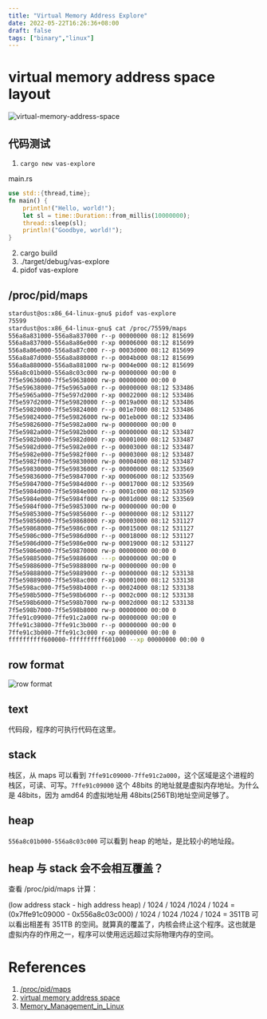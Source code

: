 ```yaml
---
title: "Virtual Memory Address Explore"
date: 2022-05-22T16:26:36+08:00
draft: false
tags: ["binary","linux"]
---
```


# virtual memory address space layout

![virtual-memory-address-space](https://raw.githubusercontent.com/stardustman/pictures/main/img/virtual-memory-address-space.jpg)

## 代码测试

1. `cargo new vas-explore`

main.rs

```rust
use std::{thread,time};
fn main() {
    println!("Hello, world!");
    let sl = time::Duration::from_millis(10000000);
    thread::sleep(sl);
    println!("Goodbye, world!");
}
```

2. cargo build
3. ./target/debug/vas-explore
4. pidof vas-explore

## /proc/pid/maps

```bash
stardust@os:x86_64-linux-gnu$ pidof vas-explore
75599      
stardust@os:x86_64-linux-gnu$ cat /proc/75599/maps
556a8a831000-556a8a837000 r--p 00000000 08:12 815699                     /home/stardust/Desktop/rust/vas-explore/target/debug/vas-explore
556a8a837000-556a8a86e000 r-xp 00006000 08:12 815699                     /home/stardust/Desktop/rust/ vas-explore/target/debug/vas-explore # text(code segment) segment
556a8a86e000-556a8a87c000 r--p 0003d000 08:12 815699                     /home/stardust/Desktop/rust/vas-explore/target/debug/vas-explore
556a8a87d000-556a8a880000 r--p 0004b000 08:12 815699                     /home/stardust/Desktop/rust/vas-explore/target/debug/vas-explore
556a8a880000-556a8a881000 rw-p 0004e000 08:12 815699                     /home/stardust/Desktop/rust/vas-explore/target/debug/vas-explore
556a8c01b000-556a8c03c000 rw-p 00000000 00:00 0                          [heap] # heap segment
7f5e59636000-7f5e59638000 rw-p 00000000 00:00 0 
7f5e59638000-7f5e5965a000 r--p 00000000 08:12 533486                     /lib/x86_64-linux-gnu/libc-2.31.so
7f5e5965a000-7f5e597d2000 r-xp 00022000 08:12 533486                     /lib/x86_64-linux-gnu/libc-2.31.so
7f5e597d2000-7f5e59820000 r--p 0019a000 08:12 533486                     /lib/x86_64-linux-gnu/libc-2.31.so
7f5e59820000-7f5e59824000 r--p 001e7000 08:12 533486                     /lib/x86_64-linux-gnu/libc-2.31.so
7f5e59824000-7f5e59826000 rw-p 001eb000 08:12 533486                     /lib/x86_64-linux-gnu/libc-2.31.so
7f5e59826000-7f5e5982a000 rw-p 00000000 00:00 0 
7f5e5982a000-7f5e5982b000 r--p 00000000 08:12 533487                     /lib/x86_64-linux-gnu/libdl-2.31.so
7f5e5982b000-7f5e5982d000 r-xp 00001000 08:12 533487                     /lib/x86_64-linux-gnu/libdl-2.31.so
7f5e5982d000-7f5e5982e000 r--p 00003000 08:12 533487                     /lib/x86_64-linux-gnu/libdl-2.31.so
7f5e5982e000-7f5e5982f000 r--p 00003000 08:12 533487                     /lib/x86_64-linux-gnu/libdl-2.31.so
7f5e5982f000-7f5e59830000 rw-p 00004000 08:12 533487                     /lib/x86_64-linux-gnu/libdl-2.31.so
7f5e59830000-7f5e59836000 r--p 00000000 08:12 533569                     /lib/x86_64-linux-gnu/libpthread-2.31.so
7f5e59836000-7f5e59847000 r-xp 00006000 08:12 533569                     /lib/x86_64-linux-gnu/libpthread-2.31.so
7f5e59847000-7f5e5984d000 r--p 00017000 08:12 533569                     /lib/x86_64-linux-gnu/libpthread-2.31.so
7f5e5984d000-7f5e5984e000 r--p 0001c000 08:12 533569                     /lib/x86_64-linux-gnu/libpthread-2.31.so
7f5e5984e000-7f5e5984f000 rw-p 0001d000 08:12 533569                     /lib/x86_64-linux-gnu/libpthread-2.31.so
7f5e5984f000-7f5e59853000 rw-p 00000000 00:00 0 
7f5e59853000-7f5e59856000 r--p 00000000 08:12 531127                     /lib/x86_64-linux-gnu/libgcc_s.so.1
7f5e59856000-7f5e59868000 r-xp 00003000 08:12 531127                     /lib/x86_64-linux-gnu/libgcc_s.so.1
7f5e59868000-7f5e5986c000 r--p 00015000 08:12 531127                     /lib/x86_64-linux-gnu/libgcc_s.so.1
7f5e5986c000-7f5e5986d000 r--p 00018000 08:12 531127                     /lib/x86_64-linux-gnu/libgcc_s.so.1
7f5e5986d000-7f5e5986e000 rw-p 00019000 08:12 531127                     /lib/x86_64-linux-gnu/libgcc_s.so.1
7f5e5986e000-7f5e59870000 rw-p 00000000 00:00 0 
7f5e59885000-7f5e59886000 ---p 00000000 00:00 0 
7f5e59886000-7f5e59888000 rw-p 00000000 00:00 0 
7f5e59888000-7f5e59889000 r--p 00000000 08:12 533138                     /lib/x86_64-linux-gnu/ld-2.31.so
7f5e59889000-7f5e598ac000 r-xp 00001000 08:12 533138                     /lib/x86_64-linux-gnu/ld-2.31.so
7f5e598ac000-7f5e598b4000 r--p 00024000 08:12 533138                     /lib/x86_64-linux-gnu/ld-2.31.so
7f5e598b5000-7f5e598b6000 r--p 0002c000 08:12 533138                     /lib/x86_64-linux-gnu/ld-2.31.so
7f5e598b6000-7f5e598b7000 rw-p 0002d000 08:12 533138                     /lib/x86_64-linux-gnu/ld-2.31.so
7f5e598b7000-7f5e598b8000 rw-p 00000000 00:00 0 
7ffe91c09000-7ffe91c2a000 rw-p 00000000 00:00 0                          [stack] # stack segment
7ffe91c38000-7ffe91c3b000 r--p 00000000 00:00 0                          [vvar]
7ffe91c3b000-7ffe91c3c000 r-xp 00000000 00:00 0                          [vdso]
ffffffffff600000-ffffffffff601000 --xp 00000000 00:00 0                  [vsyscall]
```

## row format

![row format](https://raw.githubusercontent.com/stardustman/pictures/main/img/virtual-memory-address-space-format.jpg)

## text

代码段，程序的可执行代码在这里。

## stack

栈区，从 maps 可以看到 `7ffe91c09000-7ffe91c2a000`，这个区域是这个进程的栈区，可读、可写。`7ffe91c09000` 这个 48bits 的地址就是虚拟内存地址。为什么是 48bits，因为 amd64 的虚拟地址用 48bits(256TB)地址空间足够了。

## heap

`556a8c01b000-556a8c03c000` 可以看到 heap 的地址，是比较小的地址段。

## heap 与 stack 会不会相互覆盖？

查看 /proc/pid/maps 计算：

(low address stack - high address heap) / 1024 / 1024 /1024 / 1024
= (0x7ffe91c09000 - 0x556a8c03c000) / 1024 / 1024 /1024 / 1024 = 351TB
可以看出相差有 351TB 的空间。就算真的覆盖了，内核会终止这个程序。这也就是虚拟内存的作用之一，程序可以使用远远超过实际物理内存的空间。

# References

1. [/proc/pid/maps](https://www.baeldung.com/linux/proc-id-maps)
2. [virtual memory address space](https://en.wikipedia.org/wiki/Virtual_address_space)
3. [Memory_Management_in_Linux](https://elinux.org/images/b/b0/Introduction_to_Memory_Management_in_Linux.pdf)
